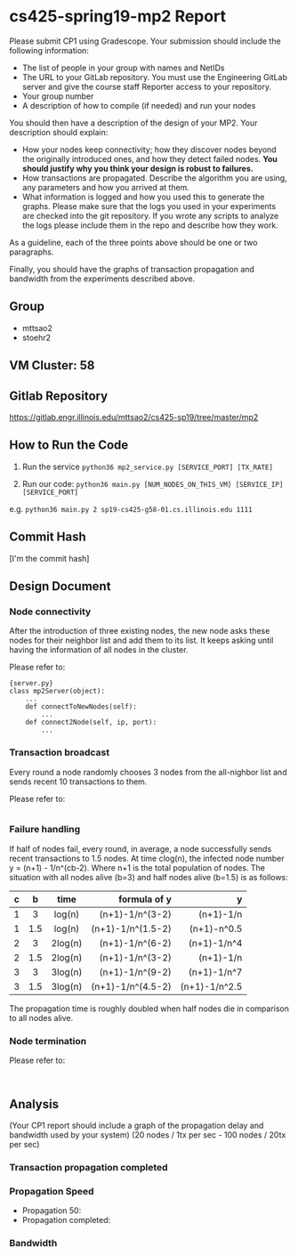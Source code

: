 # cs425-spring19-mp2 Report

Please submit CP1 using Gradescope. Your submission should include the following information:

- The list of people in your group with names and NetIDs
- The URL to your GitLab repository. You must use the Engineering GitLab server and give the course staff Reporter access to your repository.
- Your group number
- A description of how to compile (if needed) and run your nodes

You should then have a description of the design of your MP2. Your description should explain:

- How your nodes keep connectivity; how they discover nodes beyond the originally introduced ones, and how they detect failed nodes. **You should justify why you think your design is robust to failures.**
- How transactions are propagated. Describe the algorithm you are using, any parameters and how you arrived at them.
- What information is logged and how you used this to generate the graphs. Please make sure that the logs you used in your experiments are checked into the git repository. If you wrote any scripts to analyze the logs please include them in the repo and describe how they work.

As a guideline, each of the three points above should be one or two paragraphs.

Finally, you should have the graphs of transaction propagation and bandwidth from the experiments described above.

## Group

- mttsao2
- stoehr2 

## VM Cluster: 58

## Gitlab Repository

https://gitlab.engr.illinois.edu/mttsao2/cs425-sp19/tree/master/mp2

## How to Run the Code

1. Run the service `python36 mp2_service.py [SERVICE_PORT] [TX_RATE]`

2. Run our code: `python36 main.py [NUM_NODES_ON_THIS_VM] [SERVICE_IP] [SERVICE_PORT]`

e.g. `python36 main.py 2 sp19-cs425-g58-01.cs.illinois.edu 1111`

## Commit Hash

[I'm the commit hash]

## Design Document

### Node connectivity

After the introduction of three existing nodes, the new node asks these nodes for their neighbor list and add them to its list. It keeps asking until having the information of all nodes in the cluster. 

Please refer to:

```
{server.py}
class mp2Server(object):
    ...
    def connectToNewNodes(self):
        ...
    def connect2Node(self, ip, port):
        ...
```

### Transaction broadcast

Every round a node randomly chooses 3 nodes from the all-nighbor list and sends recent 10 transactions to them. 

Please refer to:

```

```

### Failure handling

If half of nodes fail, every round, in average, a node successfully sends recent transactions to 1.5 nodes. At time clog(n), the infected node number y = (n+1) - 1/n^(cb-2). Where n+1 is the total population of nodes. The situation with all nodes alive (b=3) and half nodes alive (b=1.5) is as follows:

| c   | b    | time   |formula of y      | y             |
| --- |:----:|:------:|-----------------:|--------------:|
| 1   | 3    | log(n) |(n+1)-1/n^(3-2)   | (n+1)-1/n     |
| 1   | 1.5  | log(n) |(n+1)-1/n^(1.5-2) | (n+1)-n^0.5   |
| 2   | 3    | 2log(n)|(n+1)-1/n^(6-2)   | (n+1)-1/n^4   |
| 2   | 1.5  | 2log(n)|(n+1)-1/n^(3-2)   | (n+1)-1/n     |
| 3   | 3    | 3log(n)|(n+1)-1/n^(9-2)   | (n+1)-1/n^7   |
| 3   | 1.5  | 3log(n)|(n+1)-1/n^(4.5-2) | (n+1)-1/n^2.5 |

The propagation time is roughly doubled when half nodes die in comparison to all nodes alive.

### Node termination

Please refer to:

```
     
```

## Analysis

(Your CP1 report should include a graph of the propagation delay and bandwidth used by your system)
(20 nodes / 1tx per sec - 100 nodes / 20tx per sec)

### Transaction propagation completed

### Propagation Speed

- Propagation 50:
- Propagation completed:

### Bandwidth


